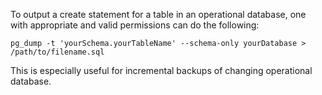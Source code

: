 To output a create statement for a table in an operational database, one with appropriate and valid permissions can do the following:

~~~~
pg_dump -t 'yourSchema.yourTableName' --schema-only yourDatabase > /path/to/filename.sql
~~~~

This is especially useful for incremental backups of changing operational database.
